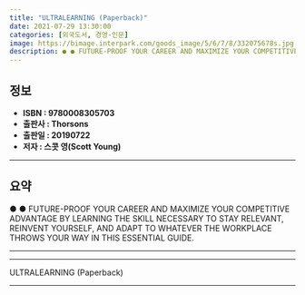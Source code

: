 ```yaml
---
title: "ULTRALEARNING (Paperback)"
date: 2021-07-29 13:30:00
categories: [외국도서, 경영-인문]
image: https://bimage.interpark.com/goods_image/5/6/7/8/332075678s.jpg
description: ● ● FUTURE-PROOF YOUR CAREER AND MAXIMIZE YOUR COMPETITIVE ADVANTAGE BY LEARNING THE SKILL NECESSARY TO STAY RELEVANT, REINVENT YOURSELF, AND ADAPT TO WHATEVE
---
```


## **정보**

- **ISBN : 9780008305703**
- **출판사 : Thorsons**
- **출판일 : 20190722**
- **저자 : 스콧 영(Scott Young)**

------



## **요약**

●  ●  FUTURE-PROOF YOUR CAREER AND MAXIMIZE YOUR COMPETITIVE ADVANTAGE BY LEARNING THE SKILL NECESSARY TO STAY RELEVANT, REINVENT YOURSELF, AND ADAPT TO WHATEVER THE WORKPLACE THROWS YOUR WAY IN THIS ESSENTIAL GUIDE.

------



------


ULTRALEARNING (Paperback) 

------


